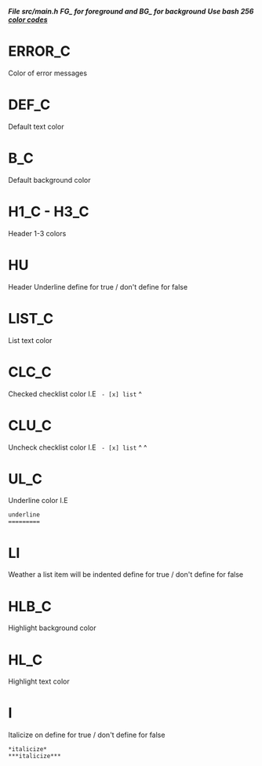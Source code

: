 ***File src/main.h***
***FG_ for foreground and BG_ for background***
***Use bash 256 [color codes](https://raw.githubusercontent.com/seedform/color256/master/20160221144140.png)***


# ERROR_C

Color of error messages


# DEF_C

Default text color


# B_C

Default background color


# H1_C - H3_C

Header 1-3 colors


# HU

Header Underline define for true / don't define for false


# LIST_C

List text color


# CLC_C

Checked checklist color I.E ` - [x] list`
                                 ^

# CLU_C

Uncheck checklist color I.E ` - [x] list`
                                ^ ^

# UL_C

Underline color I.E
```
underline
=========
```

# LI

Weather a list item will be indented define for true / don't define for false


# HLB_C

Highlight background color


# HL_C

Highlight text color


# I

Italicize on define for true / don't define for false
```
*italicize*
***italicize***
```
